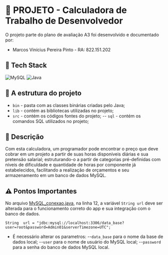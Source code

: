 # 🧮 PROJETO - Calculadora de Trabalho de Desenvolvedor

O projeto parte do plano de avaliação A3 foi desenvolvido e documentado por:
 - Marcos Vinícius Pereira Pinto - RA: 822.151.202	

## 💽 Tech Stack

![MySQL](https://img.shields.io/badge/mysql-%2300f.svg?style=for-the-badge&logo=mysql&logoColor=white)  ![Java](https://img.shields.io/badge/java-%23ED8B00.svg?style=for-the-badge&logo=java&logoColor=white)

## 📁 A estrutura do projeto

 - `bin` - pasta com as classes binárias criadas pelo Java;
 - `lib` - contém as bibliotecas utilizadas no projeto;
 - `src` - contém os códigos fontes do projeto;
 -- `sql` - contém os comandos SQL utilizados no projeto;
 
 ## 📜 Descrição
 
 Com esta calculadora, um programador pode encontrar o preço que deve cobrar em um projeto a partir de suas horas disponíveis diárias e sua pretensão salarial; estruturando-o a partir de categorias pré-definidas com níveis de dificuldade e quantidade de horas por componente já estabelecidos, facilitando a realização de orçamentos e seu armazenamento em um banco de dados MySQL.
    
## ⚠️ Pontos Importantes
No arquivo [MySQL_conexao.java](https://github.com/DeVinc1/Calculadora_ProfissionalDesenvolvimento/blob/main/src/MySQL_conexao.java), na linha 12, a variável `String url`  deve ser alterada para o funcionamento correto do app e sua integração com o banco de dados.

    String  url = "jdbc:mysql://localhost:3306/data_base?user=root&password=Admin01&serverTimezone=UTC";
    

 - É necessário alterar os parametros:
 --`data_base` para o nome da base de dados local;
 --`user` para o nome de usuário do MySQL local;
 --`password` para a senha do banco de dados MySQL local. 
